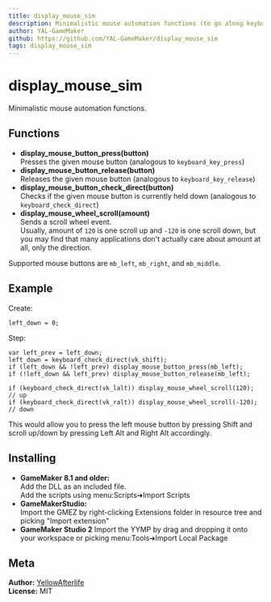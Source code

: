```yaml
---
title: display_mouse_sim
description: Minimalistic mouse automation functions (to go along keyboard_key_press/release) for GameMaker (GM8, GMS1, GMS2+)
author: YAL-GameMaker
github: https://github.com/YAL-GameMaker/display_mouse_sim
tags: display_mouse_sim
---
```

# display_mouse_sim
Minimalistic mouse automation functions.

## Functions

- **display_mouse_button_press(button)**  
  Presses the given mouse button (analogous to `keyboard_key_press`)
- **display_mouse_button_release(button)**  
  Releases the given mouse button (analogous to `keyboard_key_release`)
- **display_mouse_button_check_direct(button)**  
  Checks if the given mouse button is currently held down (analogous to `keyboard_check_direct`)
- **display_mouse_wheel_scroll(amount)**  
  Sends a scroll wheel event.  
  Usually, amount of `120` is one scroll up and `-120` is one scroll down, but you may find that many applications don't actually care about amount at all, only the direction.

Supported mouse buttons are `mb_left`, `mb_right`, and `mb_middle`.

## Example
Create:
```
left_down = 0;
```
Step:
```
var left_prev = left_down;
left_down = keyboard_check_direct(vk_shift);
if (left_down && !left_prev) display_mouse_button_press(mb_left);
if (!left_down && left_prev) display_mouse_button_release(mb_left);

if (keyboard_check_direct(vk_lalt)) display_mouse_wheel_scroll(120); // up
if (keyboard_check_direct(vk_ralt)) display_mouse_wheel_scroll(-120); // down
```
This would allow you to press the left mouse button by pressing Shift and scroll up/down by pressing Left Alt and Right Alt accordingly.

## Installing

- **GameMaker 8.1 and older:**  
  Add the DLL as an included file.  
  Add the scripts using menu:Scripts➜Import Scripts
- **GameMakerStudio:**  
  Import the GMEZ by right-clicking Extensions folder in resource tree and picking "Import extension"
- **GameMaker Studio 2**
  Import the YYMP by drag and dropping it onto your workspace or picking menu:Tools➜Import Local Package

## Meta

**Author:** [YellowAfterlife](https://github.com/YellowAfterlife)  
**License:** MIT

    